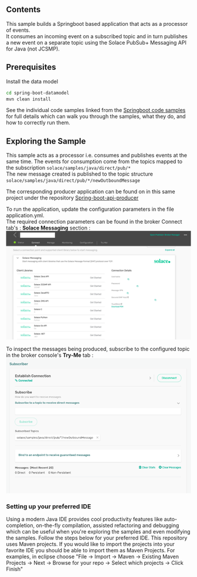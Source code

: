 ## Contents

This sample builds a Springboot based application that acts as a processor of events.</br>
It consumes an incoming event on a subscribed topic and in turn publishes a new event on a separate topic using the Solace PubSub+ Messaging API for Java (not JCSMP).

## Prerequisites

Install the data model

``` bash
cd spring-boot-datamodel
mvn clean install
```

See the individual code samples linked from the [Springboot code samples](https://github.com/SolaceSamples/solace-samples-springboot/) for full details which can walk
you through the samples, what they do, and how to correctly run them.

## Exploring the Sample

This sample acts as a processor i.e. consumes and publishes events at the same time. 
The events for consumption come from the topics mapped to the subscription `solace/samples/java/direct/pub/*` </br>
The new message created is published to the topic structure `solace/samples/java/direct/pub/*/newOutboundMessage` </br>

The corresponding producer application can be found on in this same project under the
repository [Spring-boot-api-producer](https://github.com/SolaceSamples/solace-samples-springboot/tree/main/spring-boot-api-producer)

To run the application, update the configuration parameters in the file application.yml. </br>
The required connection parameters can be found in the broker Connect tab's : **Solace Messaging**
section : ![Connection Parameters Image](readmeImages/connectionParameters.png)</br>

To inspect the messages being produced, subscribe to the configured topic in the broker console's **Try-Me**
tab : ![Subscriber Connection Image](readmeImages/subscriberImage.png)<br>

### Setting up your preferred IDE

Using a modern Java IDE provides cool productivity features like auto-completion, on-the-fly compilation, assisted
refactoring and debugging which can be useful when you're exploring the samples and even modifying the samples. Follow
the steps below for your preferred IDE.
This repository uses Maven projects. If you would like to import the projects into your favorite IDE you should be able
to import them as Maven Projects. For examples, in eclipse choose "File -> Import -> Maven -> Existing Maven Projects ->
Next -> Browse for your repo -> Select which projects -> Click Finish"
